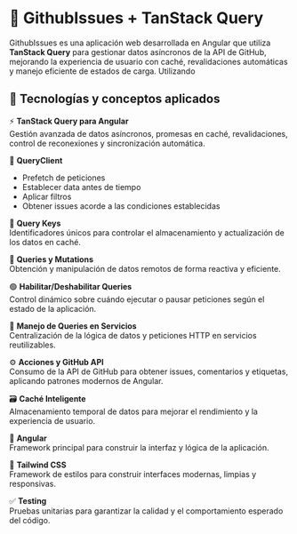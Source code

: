 # 🐙 GithubIssues + TanStack Query

GithubIssues es una aplicación web desarrollada en Angular que utiliza **TanStack Query** para gestionar datos asíncronos de la API de GitHub, mejorando la experiencia de usuario con caché, revalidaciones automáticas y manejo eficiente de estados de carga. Utilizando

## 🧰 Tecnologías y conceptos aplicados

⚡ **TanStack Query para Angular**  
Gestión avanzada de datos asíncronos, promesas en caché, revalidaciones, control de reconexiones y sincronización automática.

🧩 **QueryClient**

- Prefetch de peticiones
- Establecer data antes de tiempo
- Aplicar filtros
- Obtener issues acorde a las condiciones establecidas

🔑 **Query Keys**  
Identificadores únicos para controlar el almacenamiento y actualización de los datos en caché.

🔄 **Queries y Mutations**  
Obtención y manipulación de datos remotos de forma reactiva y eficiente.

🟢 **Habilitar/Deshabilitar Queries**  
Control dinámico sobre cuándo ejecutar o pausar peticiones según el estado de la aplicación.

🧩 **Manejo de Queries en Servicios**  
Centralización de la lógica de datos y peticiones HTTP en servicios reutilizables.

⚙️ **Acciones y GitHub API**  
Consumo de la API de GitHub para obtener issues, comentarios y etiquetas, aplicando patrones modernos de Angular.

🗃️ **Caché Inteligente**  
Almacenamiento temporal de datos para mejorar el rendimiento y la experiencia de usuario.

🔹 **Angular**  
Framework principal para construir la interfaz y lógica de la aplicación.

💅 **Tailwind CSS**  
Framework de estilos para construir interfaces modernas, limpias y responsivas.

✅ **Testing**  
Pruebas unitarias para garantizar la calidad y el comportamiento esperado del código.

